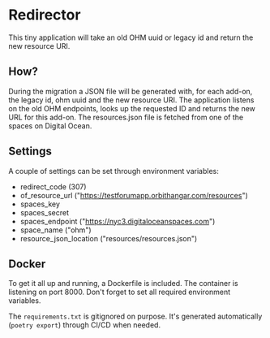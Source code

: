 # Redirector

This tiny application will take an old OHM uuid or legacy id and return the new resource URI.

## How?

During the migration a JSON file will be generated with, for each add-on, the legacy id, ohm uuid and the new resource
URI.
The application listens on the old OHM endpoints, looks up the requested ID and returns the new URL for this add-on.
The resources.json file is fetched from one of the spaces on Digital Ocean.

## Settings

A couple of settings can be set through environment variables:

* redirect_code (307)
* of_resource_url ("https://testforumapp.orbithangar.com/resources")
* spaces_key
* spaces_secret
* spaces_endpoint ("https://nyc3.digitaloceanspaces.com")
* space_name ("ohm")
* resource_json_location ("resources/resources.json")

## Docker

To get it all up and running, a Dockerfile is included. The container is listening on port 8000.
Don't forget to set all required environment variables.

The `requirements.txt` is gitignored on purpose. It's generated automatically (`poetry export`) through CI/CD when
needed.